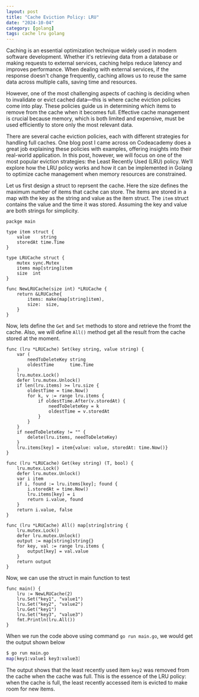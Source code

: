 ```yaml
---
layout: post
title: "Cache Eviction Policy: LRU"
date: "2024-10-04"
category: [golang]
tags: cache lru golang
---
```

Caching is an essential optimization technique widely used in modern software development. Whether it's retrieving data from a database or making requests to external services, caching helps reduce latency and improves performance. When dealing with external services, if the response doesn't change frequently, caching allows us to reuse the same data across multiple calls, saving time and resources.

However, one of the most challenging aspects of caching is deciding when to invalidate or evict cached data—this is where cache eviction policies come into play. These policies guide us in determining which items to remove from the cache when it becomes full. Effective cache management is crucial because memory, which is both limited and expensive, must be used efficiently to store only the most relevant data.

There are several cache eviction policies, each with different strategies for handling full caches. One blog post I came across on Codeacademy does a great job explaining these policies with examples, offering insights into their real-world application. In this post, however, we will focus on one of the most popular eviction strategies: the Least Recently Used (LRU) policy. We’ll explore how the LRU policy works and how it can be implemented in Golang to optimize cache management when memory resources are constrained.

Let us first design a struct to reprsent the cache. Here the size defines the maximum number of items that cache can store. The items are stored in a map with the key as the string and value as the item struct. The `item` struct contains the value and the time it was stored. Assuming the key and value are both strings for simplicity.

```golang
packge main

type item struct {
	value    string
	storedAt time.Time
}

type LRUCache struct {
	mutex sync.Mutex
	items map[string]item
	size  int
}

func NewLRUCache(size int) *LRUCache {
	return &LRUCache{
		items: make(map[string]item),
		size:  size,
	}
}
```

Now, lets define the `Get` and `Set` methods to store and retrieve the fromt the cache. Also, we will define `All()` method get all the result from the cache stored at the moment.

```golang
func (lru *LRUCache) Set(key string, value string) {
	var (
		needToDeleteKey string
		oldestTime      time.Time
	)
	lru.mutex.Lock()
	defer lru.mutex.Unlock()
	if len(lru.items) >= lru.size {
		oldestTime = time.Now()
		for k, v := range lru.items {
			if oldestTime.After(v.storedAt) {
				needToDeleteKey = k
				oldestTime = v.storedAt
			}
		}
	}
	if needToDeleteKey != "" {
		delete(lru.items, needToDeleteKey)
	}
	lru.items[key] = item{value: value, storedAt: time.Now()}
}

func (lru *LRUCache) Get(key string) (T, bool) {
	lru.mutex.Lock()
	defer lru.mutex.Unlock()
	var i item
	if i, found := lru.items[key]; found {
		i.storedAt = time.Now()
		lru.items[key] = i
		return i.value, found
	}
	return i.value, false
}

func (lru *LRUCache) All() map[string]string {
	lru.mutex.Lock()
	defer lru.mutex.Unlock()
	output := map[string]string{}
	for key, val := range lru.items {
		output[key] = val.value
	}
	return output
}
```

Now, we can use the struct in main function to test

```golang
func main() {
	lru := NewLRUCache(2)
	lru.Set("key1", "value1")
	lru.Set("key2", "value2")
	lru.Get("key1")
	lru.Set("key3", "value3")
	fmt.Println(lru.All())
}
```
When we run the code above using command `go run main.go`, we would get the output shown below
```bash
$ go run main.go
map[key1:value1 key3:value3]
```
The output shows that the least recently used item `key2` was removed from the cache when the cache was full. This is the essence of the LRU policy: when the cache is full, the least recently accessed item is evicted to make room for new items.

